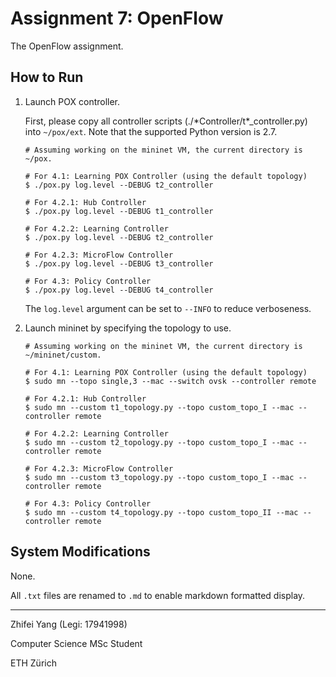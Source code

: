 # Assignment 7: OpenFlow

The OpenFlow assignment.

## How to Run

1. Launch POX controller.

    First, please copy all controller scripts (./\*Controller/t\*_controller.py) into `~/pox/ext`. Note that the supported Python version is 2.7.
    
    ```
    # Assuming working on the mininet VM, the current directory is ~/pox.
    
    # For 4.1: Learning POX Controller (using the default topology)
    $ ./pox.py log.level --DEBUG t2_controller
    
    # For 4.2.1: Hub Controller
    $ ./pox.py log.level --DEBUG t1_controller
    
    # For 4.2.2: Learning Controller
    $ ./pox.py log.level --DEBUG t2_controller
    
    # For 4.2.3: MicroFlow Controller
    $ ./pox.py log.level --DEBUG t3_controller
    
    # For 4.3: Policy Controller
    $ ./pox.py log.level --DEBUG t4_controller
    ```


    The `log.level` argument can be set to `--INFO` to reduce verboseness.

2. Launch mininet by specifying the topology to use.

    ```
    # Assuming working on the mininet VM, the current directory is ~/mininet/custom.
    
    # For 4.1: Learning POX Controller (using the default topology)
    $ sudo mn --topo single,3 --mac --switch ovsk --controller remote
    
    # For 4.2.1: Hub Controller
    $ sudo mn --custom t1_topology.py --topo custom_topo_I --mac --controller remote
    
    # For 4.2.2: Learning Controller
    $ sudo mn --custom t2_topology.py --topo custom_topo_I --mac --controller remote
    
    # For 4.2.3: MicroFlow Controller
    $ sudo mn --custom t3_topology.py --topo custom_topo_I --mac --controller remote
    
    # For 4.3: Policy Controller
    $ sudo mn --custom t4_topology.py --topo custom_topo_II --mac --controller remote
    ```

## System Modifications

None.

All `.txt` files are renamed to `.md` to enable markdown formatted display.

---
Zhifei Yang (Legi: 17941998)

Computer Science MSc Student

ETH Zürich

